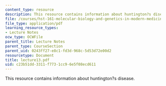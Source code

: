 ```yaml
---
content_type: resource
description: This resource contains information about huntington?s disease.
file: /courses/hst-161-molecular-biology-and-genetics-in-modern-medicine-fall-2007/c23b51dd3311f7731cc96e5f08ecd611_lecture13.pdf
file_type: application/pdf
learning_resource_types:
- Lecture Notes
ocw_type: OCWFile
parent_title: Lecture Notes
parent_type: CourseSection
parent_uid: 0243ff27-e8c1-fd3d-968c-5d53d72e00d2
resourcetype: Document
title: lecture13.pdf
uid: c23b51dd-3311-f773-1cc9-6e5f08ecd611
---
```

This resource contains information about huntington?s disease.


